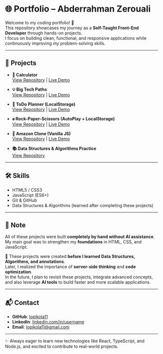 # 🌐 Portfolio – Abderrahman Zerouali

Welcome to my coding portfolio! 🚀  
This repository showcases my journey as a **Self-Taught Front-End Developer** through hands-on projects.  
I focus on building clean, functional, and responsive applications while continuously improving my problem-solving skills.

---

## 📂 Projects

- **🧮 Calculator**  
  [View Repository](https://github.com/lopikola11-cmyk/Calculator) | [Live Demo](https://lopikola11-cmyk.github.io/Calculator/)

- **💡 Big Tech Paths**  
  [View Repository](https://github.com/lopikola11-cmyk/big-tech-paths) | [Live Demo](https://lopikola11-cmyk.github.io/big-tech-paths/)

- **📝 ToDo Planner (LocalStorage)**  
  [View Repository](https://github.com/lopikola11-cmyk/todo-planner-localstorage) | [Live Demo](https://lopikola11-cmyk.github.io/todo-planner-localstorage/)

- **✊ Rock-Paper-Scissors (AutoPlay + LocalStorage)**  
  [View Repository](https://github.com/lopikola11-cmyk/rps-autoplay-localstorage) | [Live Demo](https://lopikola11-cmyk.github.io/rps-autoplay-localstorage/)

- **🛒 Amazon Clone (Vanilla JS)**  
  [View Repository](https://github.com/lopikola11-cmyk/vanilla-amazon-clone) | [Live Demo](https://lopikola11-cmyk.github.io/vanilla-amazon-clone/)

- **📚 Data Structures & Algorithms Practice**  
  [View Repository](https://github.com/lopikola11-cmyk/javascript-data-structures-algorithms-practice)

---

## 🛠️ Skills
- HTML5 / CSS3  
- JavaScript (ES6+)  
- Git & GitHub  
- Data Structures & Algorithms (learned after completing these projects)

---

## 🔎 Note
All of these projects were built **completely by hand without AI assistance**.  
My main goal was to strengthen my **foundations** in HTML, CSS, and JavaScript.  

📌 These projects were created **before I learned Data Structures, Algorithms, and annotations**.  
Later, I realized the importance of **server-side thinking** and **code optimization**.  
In the future, I plan to revisit these projects, integrate advanced concepts, and also leverage **AI tools** to build faster and more scalable applications.  

---

## 📬 Contact
- **GitHub**: [lopikola11](https://github.com/lopikola11)  
- **LinkedIn**: [linkedin.com/in/username](https://linkedin.com/in/username)  
- **Email**: lopikola11@gmail.com  

---

✨ Always eager to learn new technologies like React, TypeScript, and Node.js, and excited to contribute to real-world projects.
